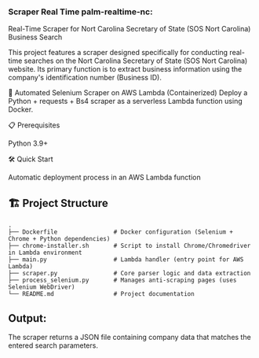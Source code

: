 ### Scraper Real Time palm-realtime-nc:

Real-Time Scraper for Nort Carolina Secretary of State (SOS Nort Carolina) Business Search

This project features a scraper designed specifically for conducting real-time searches on the Nort Carolina Secretary of State (SOS Nort Carolina) website. Its primary function is to extract business information using the company's identification number (Business ID).

🚀 Automated Selenium Scraper on AWS Lambda (Containerized)
Deploy a Python + requests + Bs4 scraper as a serverless Lambda function using Docker.

📋 Prerequisites

Python 3.9+

🛠️ Quick Start

Automatic deployment process in an AWS Lambda function


## 🏗️ Project Structure

```text
.
├── Dockerfile                # Docker configuration (Selenium + Chrome + Python dependencies)
├── chrome-installer.sh       # Script to install Chrome/Chromedriver in Lambda environment
├── main.py                   # Lambda handler (entry point for AWS Lambda)
├── scraper.py                # Core parser logic and data extraction
├── process_selenium.py       # Manages anti-scraping pages (uses Selenium WebDriver)
└── README.md                 # Project documentation
```

## Output:

The scraper returns a JSON file containing company data that matches the entered search parameters.